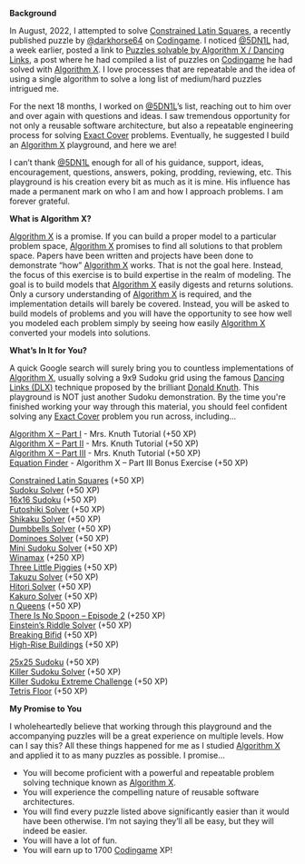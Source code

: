 __Background__

In August, 2022, I attempted to solve [Constrained Latin Squares]( https://www.codingame.com/training/medium/constrained-latin-squares), a recently published puzzle by [@darkhorse64]( https://www.codingame.com/profile/c9ebe76a83b33730956eda0534d6cad86053292) on [Codingame](www.codingame.com). I noticed [@5DN1L]( https://www.codingame.com/profile/bbb8f47ea4601179303c20acdbf5fb6c1904782) had, a week earlier, posted a link to [Puzzles solvable by Algorithm X / Dancing Links](https://www.codingame.com/forum/t/puzzles-solvable-by-algorithm-x-dancing-links/196871), a post where he had compiled a list of puzzles on [Codingame](www.codingame.com) he had solved with [Algorithm X]( https://en.wikipedia.org/wiki/Knuth%27s_Algorithm_X). I love processes that are repeatable and the idea of using a single algorithm to solve a long list of medium/hard puzzles intrigued me.

For the next 18 months, I worked on [@5DN1L]( https://www.codingame.com/profile/bbb8f47ea4601179303c20acdbf5fb6c1904782)’s list, reaching out to him over and over again with questions and ideas. I saw tremendous opportunity for not only a reusable software architecture, but also a repeatable engineering process for solving [Exact Cover]( https://en.wikipedia.org/wiki/Exact_cover) problems. Eventually, he suggested I build an [Algorithm X]( https://en.wikipedia.org/wiki/Knuth%27s_Algorithm_X) playground, and here we are!

I can’t thank [@5DN1L]( https://www.codingame.com/profile/bbb8f47ea4601179303c20acdbf5fb6c1904782) enough for all of his guidance, support, ideas, encouragement, questions, answers, poking, prodding, reviewing, etc. This playground is his creation every bit as much as it is mine. His influence has made a permanent mark on who I am and how I approach problems. I am forever grateful.

__What is Algorithm X?__

[Algorithm X]( https://en.wikipedia.org/wiki/Knuth%27s_Algorithm_X) is a promise. If you can build a proper model to a particular problem space, [Algorithm X]( https://en.wikipedia.org/wiki/Knuth%27s_Algorithm_X) promises to find all solutions to that problem space. Papers have been written and projects have been done to demonstrate “how” [Algorithm X]( https://en.wikipedia.org/wiki/Knuth%27s_Algorithm_X) works. That is not the goal here. Instead, the focus of this exercise is to build expertise in the realm of modeling. The goal is to build models that [Algorithm X]( https://en.wikipedia.org/wiki/Knuth%27s_Algorithm_X) easily digests and returns solutions. Only a cursory understanding of [Algorithm X]( https://en.wikipedia.org/wiki/Knuth%27s_Algorithm_X) is required, and the implementation details will barely be covered. Instead, you will be asked to build models of problems and you will have the opportunity to see how well you modeled each problem simply by seeing how easily [Algorithm X]( https://en.wikipedia.org/wiki/Knuth%27s_Algorithm_X) converted your models into solutions.

__What’s In It for You?__

A quick Google search will surely bring you to countless implementations of [Algorithm X]( https://en.wikipedia.org/wiki/Knuth%27s_Algorithm_X), usually solving a 9x9 Sudoku grid using the famous [Dancing Links (DLX)]( https://en.wikipedia.org/wiki/Dancing_Links) technique proposed by the brilliant [Donald Knuth]( https://www-cs-faculty.stanford.edu/~knuth/). This playground is NOT just another Sudoku demonstration. By the time you're finished working your way through this material, you should feel confident solving any [Exact Cover]( https://en.wikipedia.org/wiki/Exact_cover) problem you run across, including…

[Algorithm X – Part I]( https://www.codingame.com) -  Mrs. Knuth Tutorial (+50 XP)
<BR>[Algorithm X – Part II]( https://www.codingame.com) -  Mrs. Knuth Tutorial (+50 XP)
<BR>[Algorithm X – Part III]( https://www.codingame.com) - Mrs. Knuth Tutorial (+50 XP)
<BR>[Equation Finder]( https://www.codingame.com) - Algorithm X – Part III Bonus Exercise (+50 XP)

[Constrained Latin Squares]( https://www.codingame.com/training/medium/constrained-latin-squares) (+50 XP)
<BR>[Sudoku Solver](https://www.codingame.com/training/medium/sudoku-solver) (+50 XP)
<BR>[16x16 Sudoku]( https://www.codingame.com/training/medium/16x16-sudoku) (+50 XP)
<BR>[Futoshiki Solver](https://www.codingame.com/training/medium/futoshiki-solver) (+50 XP)
<BR>[Shikaku Solver](https://www.codingame.com/training/medium/shikaku-solver) (+50 XP)
<BR>[Dumbbells Solver](https://www.codingame.com/training/hard/dumbbells-solver) (+50 XP)
<BR>[Dominoes Solver](https://www.codingame.com/training/hard/dominoes-solver) (+50 XP)
<BR>[Mini Sudoku Solver]( https://www.codingame.com/training/hard/mini-sudoku-solver) (+50 XP)
<BR>[Winamax]( https://www.codingame.com/training/hard/winamax-sponsored-contest) (+250 XP)
<BR>[Three Little Piggies]( https://www.codingame.com/training/hard/three-little-piggies) (+50 XP)
<BR>[Takuzu Solver]( https://www.codingame.com/training/hard/takuzu-solver) (+50 XP)
<BR>[Hitori Solver]( https://www.codingame.com/training/hard/hitori-solver) (+50 XP)
<BR>[Kakuro Solver]( https://www.codingame.com/training/hard/kakuro-solver) (+50 XP)
<BR>[n Queens]( https://www.codingame.com/training/hard/n-queens) (+50 XP)
<BR>[There Is No Spoon – Episode 2]( https://www.codingame.com/training/hard/there-is-no-spoon-episode-2) (+250 XP)
<BR>[Einstein’s Riddle Solver]( https://www.codingame.com/training/hard/einsteins-riddle-solver) (+50 XP)
<BR>[Breaking Bifid]( https://www.codingame.com/training/hard/breaking-bifid) (+50 XP)
<BR>[High-Rise Buildings](https://www.codingame.com/training/expert/high-rise-buildings) (+50 XP)

[25x25 Sudoku](https://www.codingame.com/training/expert/25x25-sudoku) (+50 XP)
<BR>[Killer Sudoku Solver](https://www.codingame.com/training/medium/killer-sudoku-solver) (+50 XP)
<BR>[Killer Sudoku Extreme Challenge](https://www.codingame.com/training/hard/killer-sudoku-extreme-challenge) (+50 XP)
<BR>[Tetris Floor](https://www.codingame.com/training/hard/tetris-floor) (+50 XP)


__My Promise to You__

I wholeheartedly believe that working through this playground and the accompanying puzzles will be a great experience on multiple levels. How can I say this? All these things happened for me as I studied [Algorithm X]( https://en.wikipedia.org/wiki/Knuth%27s_Algorithm_X) and applied it to as many puzzles as possible. I promise…

* You will become proficient with a powerful and repeatable problem solving technique known as [Algorithm X]( https://en.wikipedia.org/wiki/Knuth%27s_Algorithm_X).
* You will experience the compelling nature of reusable software architectures.
* You will find every puzzle listed above significantly easier than it would have been otherwise. I’m not saying they’ll all be easy, but they will indeed be easier.
* You will have a lot of fun.
* You will earn up to 1700 [Codingame](www.codingame.com) XP!

